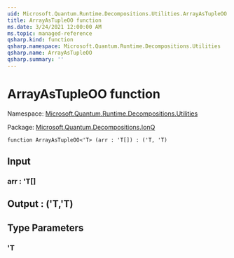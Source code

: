 ```yaml
---
uid: Microsoft.Quantum.Runtime.Decompositions.Utilities.ArrayAsTupleOO
title: ArrayAsTupleOO function
ms.date: 3/24/2021 12:00:00 AM
ms.topic: managed-reference
qsharp.kind: function
qsharp.namespace: Microsoft.Quantum.Runtime.Decompositions.Utilities
qsharp.name: ArrayAsTupleOO
qsharp.summary: ''
---
```


# ArrayAsTupleOO function

Namespace: [Microsoft.Quantum.Runtime.Decompositions.Utilities](xref:Microsoft.Quantum.Runtime.Decompositions.Utilities)

Package: [Microsoft.Quantum.Decompositions.IonQ](https://nuget.org/packages/Microsoft.Quantum.Decompositions.IonQ)




```qsharp
function ArrayAsTupleOO<'T> (arr : 'T[]) : ('T, 'T)
```


## Input

### arr : 'T[]





## Output : ('T,'T)



## Type Parameters

### 'T

